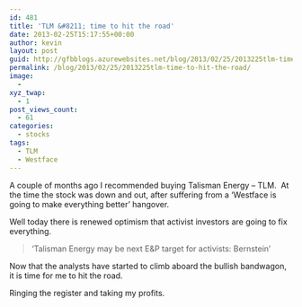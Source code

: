 ```yaml
---
id: 481
title: 'TLM &#8211; time to hit the road'
date: 2013-02-25T15:17:55+00:00
author: kevin
layout: post
guid: http://gfbblogs.azurewebsites.net/blog/2013/02/25/2013225tlm-time-to-hit-the-road/
permalink: /blog/2013/02/25/2013225tlm-time-to-hit-the-road/
image:
  - 
xyz_twap:
  - 1
post_views_count:
  - 61
categories:
  - stocks
tags:
  - TLM
  - Westface
---
```

A couple of months ago I recommended buying Talisman Energy &#8211; TLM.  At the time the stock was down and out, after suffering from a &#8216;Westface is going to make everything better&#8217; hangover.

Well today there is renewed optimism that activist investors are going to fix everything.

> &#8216;Talisman Energy may be next E&P target for activists: Bernstein&#8217;

Now that the analysts have started to climb aboard the bullish bandwagon, it is time for me to hit the road.

Ringing the register and taking my profits.

<img class="aligncenter" alt="" src="http://themacrotourist.com/blogs/TLM%20Feb%2025%2013.gif" />